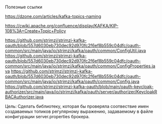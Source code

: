 Полезные ссылки

https://dzone.com/articles/kafka-topics-naming

https://cwiki.apache.org/confluence/display/KAFKA/KIP-108%3A+Create+Topic+Policy

https://github.com/strimzi/strimzi-kafka-oauth/blob/557d6030eb730dec92d970fc2f6ef8b559c04dfc/oauth-common/src/main/java/io/strimzi/kafka/oauth/common/ConfigUtil.java
https://github.com/strimzi/strimzi-kafka-oauth/blob/557d6030eb730dec92d970fc2f6ef8b559c04dfc/oauth-common/src/main/java/io/strimzi/kafka/oauth/common/ConfigProperties.java
https://github.com/strimzi/strimzi-kafka-oauth/blob/557d6030eb730dec92d970fc2f6ef8b559c04dfc/oauth-common/src/main/java/io/strimzi/kafka/oauth/common/Config.java
https://github.com/strimzi/strimzi-kafka-oauth/blob/main/oauth-keycloak-authorizer/src/main/java/io/strimzi/kafka/oauth/server/authorizer/KeycloakRBACAuthorizer.java


Цель:
Сделать библиотеку, которая бы проверяла соотвествие имен создаваемых топиков регулярному выражению, 
задаваемому в файле конфигурации server.properties брокера.